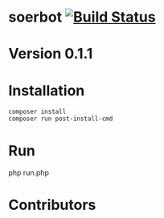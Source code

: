 # soerbot [![Build Status](https://travis-ci.org/esergeev/soerbot.svg?branch=master)](https://travis-ci.org/esergeev/soerbot)
# Version 0.1.1

# Installation

```
composer install
composer run post-install-cmd
```

# Run
php run.php

# Contributors
